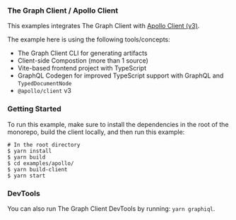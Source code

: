 ### The Graph Client / Apollo Client

This examples integrates The Graph Client with [Apollo Client (v3)](https://github.com/apollographql/apollo-client).

The example here is using the following tools/concepts:

- The Graph Client CLI for generating artifacts
- Client-side Compostion (more than 1 source)
- Vite-based frontend project with TypeScript
- GraphQL Codegen for improved TypeScript support with GraphQL and `TypedDocumentNode`
- `@apollo/client` v3

### Getting Started

To run this example, make sure to install the dependencies in the root of the monorepo, build the client locally, and then run this example:

```
# In the root directory
$ yarn install
$ yarn build
$ cd examples/apollo/
$ yarn build-client
$ yarn start
```

### DevTools

You can also run The Graph Client DevTools by running: `yarn graphiql`.
